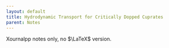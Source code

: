 ```yaml
---
layout: default
title: Hydrodynamic Transport for Critically Dopped Cuprates
parent: Notes
---
```


Xournalpp notes only, no $\LaTeX$ version.